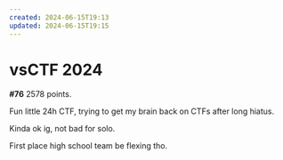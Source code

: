 ```yaml
---
created: 2024-06-15T19:13
updated: 2024-06-15T19:15
---
```


# vsCTF 2024
**#76** 2578 points.

Fun little 24h CTF, trying to get my brain back on CTFs after long hiatus.

Kinda ok ig, not bad for solo.

First place high school team be flexing tho.
